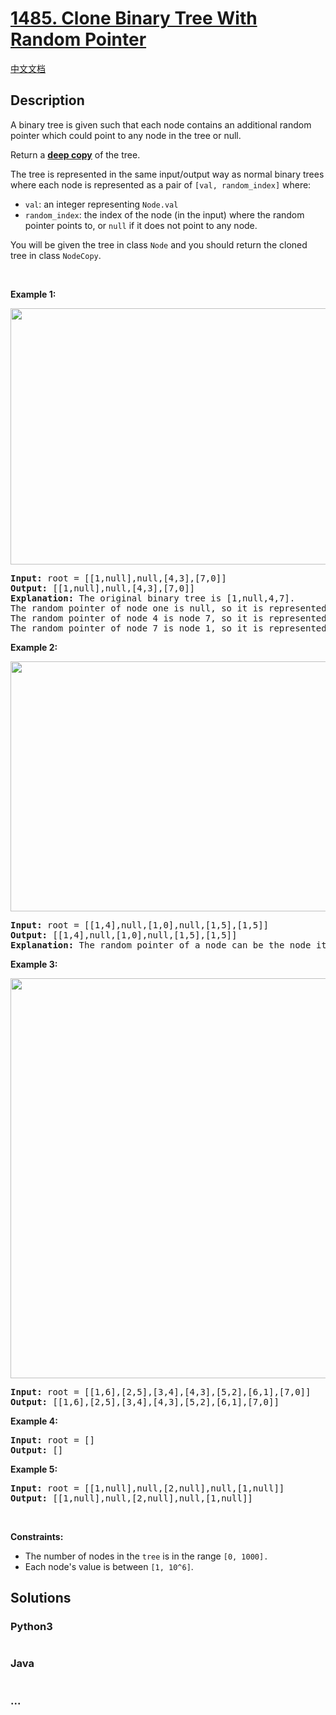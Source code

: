 # [1485. Clone Binary Tree With Random Pointer](https://leetcode.com/problems/clone-binary-tree-with-random-pointer)

[中文文档](/solution/1400-1499/1485.Clone%20Binary%20Tree%20With%20Random%20Pointer/README.md)

## Description

<p>A binary tree is given such that each node contains an additional random pointer which could point to any node in the tree or null.</p>

<p>Return a&nbsp;<a href="https://en.wikipedia.org/wiki/Object_copying#Deep_copy" target="_blank"><strong>deep copy</strong></a>&nbsp;of the tree.</p>

<p>The tree is represented in the same input/output way as normal binary trees where each node is represented as a pair of&nbsp;<code>[val, random_index]</code>&nbsp;where:</p>

<ul>
	<li><code>val</code>: an integer representing&nbsp;<code>Node.val</code></li>
	<li><code>random_index</code>: the index of the node (in the input) where the random pointer points to, or&nbsp;<code>null</code>&nbsp;if it does not point to any node.</li>
</ul>

<p>You will be given the tree in class <code>Node</code> and you should return the cloned tree in class <code>NodeCopy</code>.</p>

<p>&nbsp;</p>
<p><strong>Example 1:</strong></p>
<img alt="" src="https://cdn.jsdelivr.net/gh/doocs/leetcode@main/solution/1400-1499/1485.Clone%20Binary%20Tree%20With%20Random%20Pointer/images/e1.png" style="width: 750px; height: 410px;" />
<pre>
<strong>Input:</strong> root = [[1,null],null,[4,3],[7,0]]
<strong>Output:</strong> [[1,null],null,[4,3],[7,0]]
<strong>Explanation:</strong> The original binary tree is [1,null,4,7].
The random pointer of node one is null, so it is represented as [1, null].
The random pointer of node 4 is node 7, so it is represented as [4, 3] where 3 is the index of node 7 in the tree array.
The random pointer of node 7 is node 1, so it is represented as [7, 0] where 0 is the index of node 1 in the tree array
</pre>

<p><strong>Example 2:</strong></p>
<img alt="" src="https://cdn.jsdelivr.net/gh/doocs/leetcode@main/solution/1400-1499/1485.Clone%20Binary%20Tree%20With%20Random%20Pointer/images/e3.png" style="width: 750px; height: 400px;" />
<pre>
<strong>Input:</strong> root = [[1,4],null,[1,0],null,[1,5],[1,5]]
<strong>Output:</strong> [[1,4],null,[1,0],null,[1,5],[1,5]]
<strong>Explanation:</strong> The random pointer of a node can be the node itself.
</pre>

<p><strong>Example 3:</strong></p>
<img alt="" src="https://cdn.jsdelivr.net/gh/doocs/leetcode@main/solution/1400-1499/1485.Clone%20Binary%20Tree%20With%20Random%20Pointer/images/e2.png" style="height: 640px; width: 750px;" />
<pre>
<strong>Input:</strong> root = [[1,6],[2,5],[3,4],[4,3],[5,2],[6,1],[7,0]]
<strong>Output:</strong> [[1,6],[2,5],[3,4],[4,3],[5,2],[6,1],[7,0]]
</pre>

<p><strong>Example 4:</strong></p>

<pre>
<strong>Input:</strong> root = []
<strong>Output:</strong> []
</pre>

<p><strong>Example 5:</strong></p>

<pre>
<strong>Input:</strong> root = [[1,null],null,[2,null],null,[1,null]]
<strong>Output:</strong> [[1,null],null,[2,null],null,[1,null]]
</pre>

<p>&nbsp;</p>
<p><strong>Constraints:</strong></p>

<ul>
	<li>The number of nodes in the&nbsp;<code>tree</code>&nbsp;is in the range&nbsp;<code>[0, 1000].</code></li>
	<li>Each node&#39;s value is between&nbsp;<code>[1, 10^6]</code>.</li>
</ul>


## Solutions

<!-- tabs:start -->

### **Python3**

```python

```

### **Java**

```java

```

### **...**

```

```

<!-- tabs:end -->
